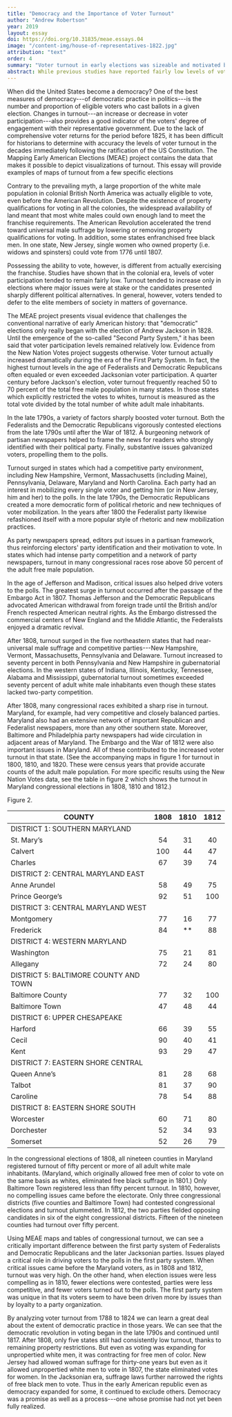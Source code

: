 ```yaml
---
title: "Democracy and the Importance of Voter Turnout"
author: "Andrew Robertson"
year: 2019
layout: essay
doi: https://doi.org/10.31835/meae.essays.04
image: "/content-img/house-of-representatives-1822.jpg"
attribution: "text"
order: 4
summary: "Voter turnout in early elections was sizeable and motivated by substantive debates on key issues."
abstract: While previous studies have reported fairly low levels of voter participation during the early national era, voter turnout actually increased dramatically during this period, with 50 to 70 percent of the total free male population frequently voting in many states. In contrast with later political systems, substantive issues, rather than party loyalty, galvanized voters during the First Party System and propelled them to the polls.
---
```


When did the United States become a democracy? One of the best measures
of democracy---of democratic practice in politics---is the number and
proportion of eligible voters who cast ballots in a given election.
Changes in turnout---an increase or decrease in voter
participation---also provides a good indicator of the voters' degree of
engagement with their representative government. Due to the lack of
comprehensive voter returns for the period before 1825, it has been
difficult for historians to determine with accuracy the levels of voter
turnout in the decades immediately following the ratification of the US
Constitution. The Mapping Early American Elections (MEAE) project
contains the data that makes it possible to depict visualizations of
turnout. This essay will provide examples of maps of turnout from a few
specific elections

Contrary to the prevailing myth, a large proportion of the white male
population in colonial British North America was actually eligible to
vote, even before the American Revolution. Despite the existence of
property qualifications for voting in all the colonies, the widespread
availability of land meant that most white males could own enough land
to meet the franchise requirements. The American Revolution accelerated
the trend toward universal male suffrage by lowering or removing
property qualifications for voting. In addition, some states
enfranchised free black men. In one state, New Jersey, single women who
owned property (i.e. widows and spinsters) could vote from 1776 until
1807.

Possessing the ability to vote, however, is different from actually
exercising the franchise. Studies have shown that in the colonial era,
levels of voter participation tended to remain fairly low. Turnout
tended to increase only in elections where major issues were at stake or
the candidates presented sharply different political alternatives. In
general, however, voters tended to defer to the elite members of society
in matters of governance.

The MEAE project presents visual evidence that challenges the
conventional narrative of early American history: that "democratic"
elections only really began with the election of Andrew Jackson in 1828.
Until the emergence of the so-called "Second Party System," it has been
said that voter participation levels remained relatively low. Evidence
from the New Nation Votes project suggests otherwise. Voter turnout
actually increased dramatically during the era of the First Party
System. In fact, the highest turnout levels in the age of Federalists
and Democratic Republicans often equaled or even exceeded Jacksonian
voter participation. A quarter century before Jackson's election, voter
turnout frequently reached 50 to 70 percent of the total free male
population in many states. In those states which explicitly restricted
the votes to whites, turnout is measured as the total vote divided by
the total number of white adult male inhabitants.

In the late 1790s, a variety of factors sharply boosted voter turnout.
Both the Federalists and the Democratic Republicans vigorously contested
elections from the late 1790s until after the War of 1812. A burgeoning
network of partisan newspapers helped to frame the news for readers who
strongly identified with their political party. Finally, substantive
issues galvanized voters, propelling them to the polls.

Turnout surged in states which had a competitive party environment,
including New Hampshire, Vermont, Massachusetts (including Maine),
Pennsylvania, Delaware, Maryland and North Carolina. Each party had an
interest in mobilizing every single voter and getting him (or in New
Jersey, him and her) to the polls. In the late 1790s, the Democratic
Republicans created a more democratic form of political rhetoric and new
techniques of voter mobilization. In the years after 1800 the Federalist
party likewise refashioned itself with a more popular style of rhetoric
and new mobilization practices.

As party newspapers spread, editors put issues in a partisan framework,
thus reinforcing electors' party identification and their motivation to
vote. In states which had intense party competition and a network of
party newspapers, turnout in many congressional races rose above 50
percent of the adult free male population.

In the age of Jefferson and Madison, critical issues also helped drive
voters to the polls. The greatest surge in turnout occurred after the
passage of the Embargo Act in 1807. Thomas Jefferson and the Democratic
Republicans advocated American withdrawal from foreign trade until the
British and/or French respected American neutral rights. As the Embargo
distressed the commercial centers of New England and the Middle
Atlantic, the Federalists enjoyed a dramatic revival.

After 1808, turnout surged in the five northeastern states that had
near-universal male suffrage and competitive parties---New Hampshire,
Vermont, Massachusetts, Pennsylvania and Delaware. Turnout increased to
seventy percent in both Pennsylvania and New Hampshire in gubernatorial
elections. In the western states of Indiana, Illinois, Kentucky,
Tennessee, Alabama and Mississippi, gubernatorial turnout sometimes
exceeded seventy percent of adult white male inhabitants even though these
states lacked two-party competition.

After 1808, many congressional races exhibited a sharp rise in turnout.
Maryland, for example, had very competitive and closely balanced
parties. Maryland also had an extensive network of important Republican
and Federalist newspapers, more than any other southern state. Moreover,
Baltimore and Philadelphia party newspapers had wide circulation in
adjacent areas of Maryland. The Embargo and the War of 1812 were also
important issues in Maryland. All of these contributed to the increased
voter turnout in that state. (See the accompanying maps in figure 1 for
turnout in 1800, 1810, and 1820. These were census years that provide
accurate counts of the adult male population. For more specific results
using the New Nation Votes data, see the table in figure 2 which shows
the turnout in Maryland congressional elections in 1808, 1810 and 1812.)

Figure 2. 
<table>
<thead>
<tr class="header">
<th>COUNTY</th>
<th style="text-align: center;">1808</th>
<th style="text-align: center;">1810</th>
<th style="text-align: center;">1812</th>
</tr>
</thead>
<tbody>
<tr class="odd">
<td>DISTRICT 1: SOUTHERN MARYLAND</td>
<td style="text-align: center;"></td>
<td style="text-align: center;"></td>
<td style="text-align: center;"></td>
</tr>
<tr class="even">
<td>St. Mary’s</td>
<td style="text-align: center;">54</td>
<td style="text-align: center;">31</td>
<td style="text-align: center;">40</td>
</tr>
<tr class="odd">
<td>Calvert</td>
<td style="text-align: center;">100</td>
<td style="text-align: center;">44</td>
<td style="text-align: center;">47</td>
</tr>
<tr class="even">
<td>Charles</td>
<td style="text-align: center;">67</td>
<td style="text-align: center;">39</td>
<td style="text-align: center;">74</td>
</tr>
<tr class="odd">
<td>DISTRICT 2: CENTRAL MARYLAND EAST</td>
<td style="text-align: center;"></td>
<td style="text-align: center;"></td>
<td style="text-align: center;"></td>
</tr>
<tr class="even">
<td>Anne Arundel</td>
<td style="text-align: center;">58</td>
<td style="text-align: center;">49</td>
<td style="text-align: center;">75</td>
</tr>
<tr class="odd">
<td>Prince George’s</td>
<td style="text-align: center;">92</td>
<td style="text-align: center;">51</td>
<td style="text-align: center;">100</td>
</tr>
<tr class="even">
<td>DISTRICT 3: CENTRAL MARYLAND WEST</td>
<td style="text-align: center;"></td>
<td style="text-align: center;"></td>
<td style="text-align: center;"></td>
</tr>
<tr class="odd">
<td>Montgomery</td>
<td style="text-align: center;">77</td>
<td style="text-align: center;">16</td>
<td style="text-align: center;">77</td>
</tr>
<tr class="even">
<td>Frederick</td>
<td style="text-align: center;">84</td>
<td style="text-align: center;">**</td>
<td style="text-align: center;">88</td>
</tr>
<tr class="odd">
<td>DISTRICT 4: WESTERN MARYLAND</td>
<td style="text-align: center;"></td>
<td style="text-align: center;"></td>
<td style="text-align: center;"></td>
</tr>
<tr class="even">
<td>Washington</td>
<td style="text-align: center;">75</td>
<td style="text-align: center;">21</td>
<td style="text-align: center;">81</td>
</tr>
<tr class="odd">
<td>Allegany</td>
<td style="text-align: center;">72</td>
<td style="text-align: center;">24</td>
<td style="text-align: center;">80</td>
</tr>
<tr class="even">
<td>DISTRICT 5: BALTIMORE COUNTY AND TOWN</td>
<td style="text-align: center;"></td>
<td style="text-align: center;"></td>
<td style="text-align: center;"></td>
</tr>
<tr class="odd">
<td>Baltimore County</td>
<td style="text-align: center;">77</td>
<td style="text-align: center;">32</td>
<td style="text-align: center;">100</td>
</tr>
<tr class="even">
<td>Baltimore Town</td>
<td style="text-align: center;">47</td>
<td style="text-align: center;">48</td>
<td style="text-align: center;">44</td>
</tr>
<tr class="odd">
<td>DISTRICT 6: UPPER CHESAPEAKE</td>
<td style="text-align: center;"></td>
<td style="text-align: center;"></td>
<td style="text-align: center;"></td>
</tr>
<tr class="even">
<td>Harford</td>
<td style="text-align: center;">66</td>
<td style="text-align: center;">39</td>
<td style="text-align: center;">55</td>
</tr>
<tr class="odd">
<td>Cecil</td>
<td style="text-align: center;">90</td>
<td style="text-align: center;">40</td>
<td style="text-align: center;">41</td>
</tr>
<tr class="even">
<td>Kent</td>
<td style="text-align: center;">93</td>
<td style="text-align: center;">29</td>
<td style="text-align: center;">47</td>
</tr>
<tr class="odd">
<td>DISTRICT 7: EASTERN SHORE CENTRAL</td>
<td style="text-align: center;"></td>
<td style="text-align: center;"></td>
<td style="text-align: center;"></td>
</tr>
<tr class="even">
<td>Queen Anne’s</td>
<td style="text-align: center;">81</td>
<td style="text-align: center;">28</td>
<td style="text-align: center;">68</td>
</tr>
<tr class="odd">
<td>Talbot</td>
<td style="text-align: center;">81</td>
<td style="text-align: center;">37</td>
<td style="text-align: center;">90</td>
</tr>
<tr class="even">
<td>Caroline</td>
<td style="text-align: center;">78</td>
<td style="text-align: center;">54</td>
<td style="text-align: center;">88</td>
</tr>
<tr class="odd">
<td>DISTRICT 8: EASTERN SHORE SOUTH</td>
<td style="text-align: center;"></td>
<td style="text-align: center;"></td>
<td style="text-align: center;"></td>
</tr>
<tr class="even">
<td>Worcester</td>
<td style="text-align: center;">60</td>
<td style="text-align: center;">71</td>
<td style="text-align: center;">80</td>
</tr>
<tr class="odd">
<td>Dorchester</td>
<td style="text-align: center;">52</td>
<td style="text-align: center;">34</td>
<td style="text-align: center;">93</td>
</tr>
<tr class="even">
<td>Somerset</td>
<td style="text-align: center;">52</td>
<td style="text-align: center;">26</td>
<td style="text-align: center;">79</td>
</tr>
</tbody>
</table>
</body>
</html>

In the congressional elections of 1808, all nineteen counties in
Maryland registered turnout of fifty percent or more of all adult white
male inhabitants. (Maryland, which originally allowed free men of color
to vote on the same basis as whites, eliminated free black suffrage in
1801.) Only Baltimore Town registered less than fifty percent turnout. In
1810, however, no compelling issues came before the electorate. Only
three congressional districts (five counties and Baltimore Town) had
contested congressional elections and turnout plummeted. In 1812, the
two parties fielded opposing candidates in six of the eight
congressional districts. Fifteen of the nineteen counties had turnout
over fifty percent.

Using MEAE maps and tables of congressional turnout, we can see a
critically important difference between the first party system of
Federalists and Democratic Republicans and the later Jacksonian parties.
Issues played a critical role in driving voters to the polls in the
first party system. When critical issues came before the Maryland
voters, as in 1808 and 1812, turnout was very high. On the other hand,
when election issues were less compelling as in 1810, fewer elections
were contested, parties were less competitive, and fewer voters turned
out to the polls. The first party system was unique in that its voters
seem to have been driven more by issues than by loyalty to a party
organization.

By analyzing voter turnout from 1788 to 1824 we can learn a great deal
about the extent of democratic practice in those years. We can see that
the democratic revolution in voting began in the late 1790s and
continued until 1817. After 1808, only five states still had
consistently low turnout, thanks to remaining property restrictions. But
even as voting was expanding for unpropertied white men, it was
contracting for free men of color. New Jersey had allowed woman suffrage
for thirty-one years but even as it allowed unpropertied white men to
vote in 1807, the state eliminated votes for women. In the Jacksonian
era, suffrage laws further narrowed the rights of free black men to
vote. Thus in the early American republic even as democracy expanded for
some, it continued to exclude others. Democracy was a promise as well as
a process---one whose promise had not yet been fully realized.
